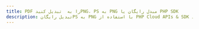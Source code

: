 ---title: PDF را به  تبدیل کنیدPNG، PS به PNG مبدل رایگان یا PHP SDKdescription: تبدیل رایگانPS به PNG با استفاده از PHP Cloud APIs & SDK همچنین اسناد PDF را در Cloud ایجاد، ویرایش و رندر کنید.---
